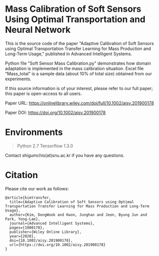 # Mass Calibration of Soft Sensors Using Optimal Transportation and Neural Network
This is the source code of the paper "Adaptive Calibration of Soft Sensors using Optimal Transportation Transfer Learning for Mass Production and Long-Term Usage," published in Advanced Intelligent Systems. 

Python file "Soft Sensor Mass Calibration.py" demonstrates how domain adaptation is implemented in the mass calibration situation. Excel file "Mass_total" is a sample data (about 10% of total size) obtained from our experiments.

If this source information is of your interest, please refer to our full paper; this paper is open-access to all users.

Paper URL: https://onlinelibrary.wiley.com/doi/full/10.1002/aisy.201900178

Paper DOI: https://doi.org/10.1002/aisy.201900178

# Environments
> Python 2.7
> Tensorflow 1.3.0

Contact shigumchis(at)snu.ac.kr if you have any questions.

# Citation
Please cite our work as follows:
```
@article{kimtransfer,
  title={Adaptive Calibration of Soft Sensors using Optimal Transportation Transfer Learning for Mass Production and Long‐Term Usage},
  author={Kim, DongWook and Kwon, Junghan and Jeon, Byung Jun and Park, Yong-Lae},
  journal={Advanced Intelligent Systems},
  pages={1900178},
  publisher={Wiley Online Library},
  year={2020},
  doi={10.1002/aisy.201900178},
  url={https://doi.org/10.1002/aisy.201900178}
}
```
